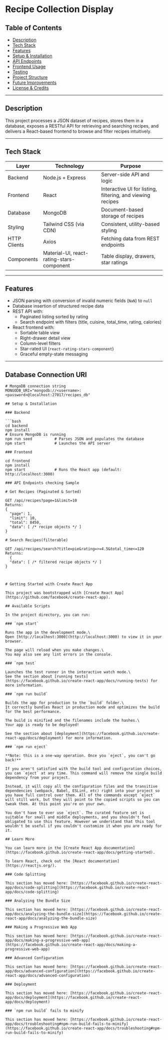# Recipe Collection Display

## Table of Contents

- [Description](#description)  
- [Tech Stack](#tech-stack)  
- [Features](#features)  
- [Setup & Installation](#setup--installation)  
- [API Endpoints](#api-endpoints)  
- [Frontend Usage](#frontend-usage)  
- [Testing](#testing)  
- [Project Structure](#project-structure)  
- [Future Improvements](#future-improvements)  
- [License & Credits](#license--credits)  

---

## Description

This project processes a JSON dataset of recipes, stores them in a database, exposes a RESTful API for retrieving and searching recipes, and delivers a React-based frontend to browse and filter recipes intuitively.

---

## Tech Stack

| Layer       | Technology              | Purpose                                                        |
|-------------|-------------------------|----------------------------------------------------------------|
| Backend     | Node.js + Express       | Server-side API and logic                                      |
| Frontend    | React                   | Interactive UI for listing, filtering, and viewing recipes     |
| Database    | MongoDB                 | Document-based storage of recipes                              |
| Styling     | Tailwind CSS (via CDN)  | Consistent, utility-based styling                              |
| HTTP Clients | Axios                  | Fetching data from REST endpoints                              |
| Components  | Material-UI, react-rating-stars-component | Table display, drawers, star ratings             |

---

## Features

- JSON parsing with conversion of invalid numeric fields (`NaN`) to `null`
- Database insertion of structured recipe data
- REST API with:
  - Paginated listing sorted by rating
  - Search endpoint with filters (title, cuisine, total_time, rating, calories)
- React frontend with:
  - Sortable table view
  - Right-drawer detail view
  - Column-level filters
  - Star-rated UI (`react-rating-stars-component`)
  - Graceful empty-state messaging

---

## Database Connection URI

```env
# MongoDB connection string
MONGODB_URI="mongodb://<username>:<password>@localhost:27017/recipes_db"

## Setup & Installation

### Backend

```bash
cd backend
npm install
# Ensure MongoDB is running
npm run seed          # Parses JSON and populates the database
npm start             # Launches the API server

### Frontend

cd frontend
npm install
npm start             # Runs the React app (default: http://localhost:3000)

### API Endpoints checking Sample

# Get Recipes (Paginated & Sorted)

GET /api/recipes?page=1&limit=10
Returns:
{
  "page": 1,
  "limit": 10,
  "total": 8450,
  "data": [ /* recipe objects */ ]
}

# Search Recipes(filterable)

GET /api/recipes/search?title=pie&rating=>=4.5&total_time<=120
Returns:
  {
  "data": [ /* filtered recipe objects */ ]
}



# Getting Started with Create React App

This project was bootstrapped with [Create React App](https://github.com/facebook/create-react-app).

## Available Scripts

In the project directory, you can run:

### `npm start`

Runs the app in the development mode.\
Open [http://localhost:3000](http://localhost:3000) to view it in your browser.

The page will reload when you make changes.\
You may also see any lint errors in the console.

### `npm test`

Launches the test runner in the interactive watch mode.\
See the section about [running tests](https://facebook.github.io/create-react-app/docs/running-tests) for more information.

### `npm run build`

Builds the app for production to the `build` folder.\
It correctly bundles React in production mode and optimizes the build for the best performance.

The build is minified and the filenames include the hashes.\
Your app is ready to be deployed!

See the section about [deployment](https://facebook.github.io/create-react-app/docs/deployment) for more information.

### `npm run eject`

**Note: this is a one-way operation. Once you `eject`, you can't go back!**

If you aren't satisfied with the build tool and configuration choices, you can `eject` at any time. This command will remove the single build dependency from your project.

Instead, it will copy all the configuration files and the transitive dependencies (webpack, Babel, ESLint, etc) right into your project so you have full control over them. All of the commands except `eject` will still work, but they will point to the copied scripts so you can tweak them. At this point you're on your own.

You don't have to ever use `eject`. The curated feature set is suitable for small and middle deployments, and you shouldn't feel obligated to use this feature. However we understand that this tool wouldn't be useful if you couldn't customize it when you are ready for it.

## Learn More

You can learn more in the [Create React App documentation](https://facebook.github.io/create-react-app/docs/getting-started).

To learn React, check out the [React documentation](https://reactjs.org/).

### Code Splitting

This section has moved here: [https://facebook.github.io/create-react-app/docs/code-splitting](https://facebook.github.io/create-react-app/docs/code-splitting)

### Analyzing the Bundle Size

This section has moved here: [https://facebook.github.io/create-react-app/docs/analyzing-the-bundle-size](https://facebook.github.io/create-react-app/docs/analyzing-the-bundle-size)

### Making a Progressive Web App

This section has moved here: [https://facebook.github.io/create-react-app/docs/making-a-progressive-web-app](https://facebook.github.io/create-react-app/docs/making-a-progressive-web-app)

### Advanced Configuration

This section has moved here: [https://facebook.github.io/create-react-app/docs/advanced-configuration](https://facebook.github.io/create-react-app/docs/advanced-configuration)

### Deployment

This section has moved here: [https://facebook.github.io/create-react-app/docs/deployment](https://facebook.github.io/create-react-app/docs/deployment)

### `npm run build` fails to minify

This section has moved here: [https://facebook.github.io/create-react-app/docs/troubleshooting#npm-run-build-fails-to-minify](https://facebook.github.io/create-react-app/docs/troubleshooting#npm-run-build-fails-to-minify)
